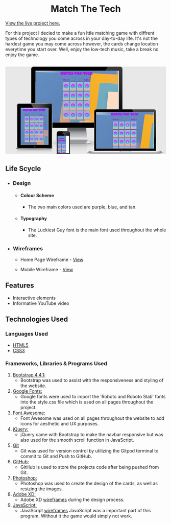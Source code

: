 <h1 align="center">Match The Tech</h1>

[View the live project here.](https://nickl98.github.io/MS2)

For this project I decied to make a fun lttle matching game with diffrent types of technology you come across in your day-to-day life. 
It's not the hardest game you may come across however, the cards change location everytime you start over. Well, enjoy the low-tech music, take a break nd enjoy the game.
 
<h2 align="center"><img src = "assets/pictures/Screenshots/RepsonsivePic.png"></h2>

## Life Scycle

-   ### Design
    -   #### Colour Scheme
        -   The two main colors used are purple, blue, and tan.
    -   #### Typography
        -   The Luckiest Guy font is the main font used throughout the whole site. 

*   ### Wireframes

    -   Home Page Wireframe - [View](https://github.com/nickl98/Roula/blob/master/images/wireframe%20pictures/Webpage%20wireframe/WebWireframe.png)

    -   Mobile Wireframe - [View](https://github.com/nickl98/Roula/blob/master/images/wireframe%20pictures/Webpage%20wireframe/mobilewireframe.png)

    

## Features

-   Interactive elements
-   Informative YouTube video
## Technologies Used
### Languages Used

-   [HTML5](https://en.wikipedia.org/wiki/HTML5)
-   [CSS3](https://en.wikipedia.org/wiki/Cascading_Style_Sheets)

### Frameworks, Libraries & Programs Used

1. [Bootstrap 4.4.1:](https://getbootstrap.com/docs/4.4/getting-started/introduction/)
    - Bootstrap was used to assist with the responsiveness and styling of the website.
2. [Google Fonts:](https://fonts.google.com/)
    - Google fonts were used to import the 'Roboto and Roboto Slab' fonts into the style.css file which is used on all pages throughout the project.
3. [Font Awesome:](https://fontawesome.com/)
    - Font Awesome was used on all pages throughout the website to add icons for aesthetic and UX purposes.
4. [jQuery:](https://jquery.com/)
    - jQuery came with Bootstrap to make the navbar responsive but was also used for the smooth scroll function in JavaScript.
5. [Git](https://git-scm.com/)
    - Git was used for version control by utilizing the Gitpod terminal to commit to Git and Push to GitHub.
6. [GitHub:](https://github.com/)
    - GitHub is used to store the projects code after being pushed from Git.
7. [Photoshop:](https://www.adobe.com/ie/products/photoshop.html)
    - Photoshop was used to create the design of the cards, as well as resizing the images.
8. [Adobe XD:](https://adobe.xd.com/)
    - Adobe XD [wireframes](https://adobe.xd.com/) during the design process.
9. [JavaScript:](https://www.JavaScript.com/)
    - JavaScript [wireframes](https://www.JavaScript.com/) JavaScript was a important part of this program. Without it the game would simply not work.

